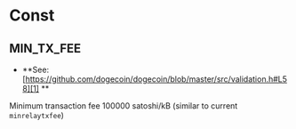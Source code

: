 # Const

<!-- Generated by documentation.js. Update this documentation by updating the source code. -->

## MIN_TX_FEE

-   **See: [https://github.com/dogecoin/dogecoin/blob/master/src/validation.h#L58][1]
    **

Minimum transaction fee
100000 satoshi/kB (similar to current `minrelaytxfee`)

[1]: https://github.com/dogecoin/dogecoin/blob/master/src/validation.h#L58
